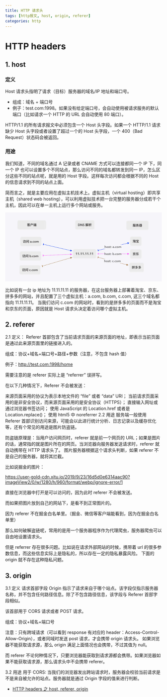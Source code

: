 ```yaml
---
title: HTTP 请求头
tags: [http报文, host, origin, referer]
categories: http
---
```


# HTTP headers

## 1. host

### 定义

Host 请求头指明了请求（目标）服务器的域名/IP 地址和端口号。

- 组成：域名 + 端口号
- 例子：test.com:1998。如果没有给定端口号，会自动使用被请求服务的默认端口（比如请求一个 HTTP 的 URL 会自动使用 80 端口）。

HTTP/1.1 的所有请求报文中必须包含一个 Host 头字段。如果一个 HTTP/1.1 请求缺少 Host 头字段或者设置了超过一个的 Host 头字段，一个 400（Bad Request）状态码会被返回。

### 用途

我们知道，不同的域名通过 A 记录或者 CNAME 方式可以连接都同一个 IP 下，同一个 IP 也可以设置多个不同站点，那么访问不同的域名都转发到同一 IP，怎么区分这些不同的站点呢，就是用的 Host 字段。这样每次访问都会根据不同的 Host 的信息请求到不同的站点上面。

简而言之，就是主要应用在虚拟主机技术上。虚拟主机（virtual hosting）即共享主机（shared web hosting），可以利用虚拟技术把一台完整的服务器分成若干个主机，因此可以在单一主机上运行多个网站或服务。

![virtual-hosted-sites](./images/virtual-hosted-sites.png)

比如说有一台 ip 地址为 11.11.11.11 的服务器，在这台服务器上部署着淘宝、京东、拼多多的网站，并且配置了三个虚拟主机：a.com, b.com, c.com, 这三个域名都指向 11.11.11.11。 当我们访问 c.com 的网站时，看到的是拼多多的页面而不是淘宝和京东的页面，原因就是 Host 请求头决定着访问哪个虚拟主机。

## 2. referer

2.1 定义：
Referer 首部包含了当前请求页面的来源页面的地址，即表示当前页面是通过此来源页面里的链接进入的。

组成：协议+域名+端口号+路径+参数（注意，不包含 hash 值）

例子：http://test.com:1998/home

需要注意的是 referer 实际上是 “referrer” 误拼写。

在以下几种情况下，Referer 不会被发送：

来源页面采用的协议为表示本地文件的 “file” 或者 “data” URI；
当前请求页面采用的是非安全协议，而来源页面采用的是安全协议（HTTPS）；
直接输入网址或通过浏览器书签访问；
使用 JavaScript 的 Location.href 或者是 Location.replace()；
使用 html5 中 noreferrer
2.2 用途
服务端一般使用 Referer 首部识别访问来源，可能会以此进行统计分析、日志记录以及缓存优化等，还有个常见的用途是图片防盗链。

防盗链原理是：当用户访问网页时，referer 就是前一个网页的 URL；如果是图片的话，通常指的就是图片所在的网页。当浏览器向服务器发送请求时，referer 就自动携带在 HTTP 请求头了。
图片服务器根据这个请求头判断，如果 referer 不是自己的服务器，就将其拦截。

比如说掘金的图片：

https://user-gold-cdn.xitu.io/2019/9/23/16d5d0e6314aac90?imageView2/0/w/1280/h/960/format/webp/ignore-error/1

直接在浏览器中打开是可以访问的，因为此时 referer 不会被发送。

而如果把图片放到自己的网站下，是看不到正常图片的。

因为 referer 不在掘金白名单里。（掘金、微信等客户端能看到，因为在掘金白名单里）

那么如何破解盗链呢，常用的是用一个服务器程序作为代理爬虫，服务器爬虫可以自由地设置请求头。

但是 referrer 存在很多问题。比如说在请求外部网站的时候，携带着 url 的很多参数信息，而这些信息实际上是隐私的，所以存在一定的隐私暴露风险。
下面的 origin 就不存在这种隐私问题。

## 3. origin

3.1 定义
请求首部字段 Origin 指示了请求来自于哪个站点。该字段仅指示服务器名称，并不包含任何路径信息。除了不包含路径信息，该字段与 Referer 首部字段相似。

该首部用于 CORS 请求或者 POST 请求。

组成：协议+域名+端口号

注意：只有跨域请求（可以看到 response 有对应的 header：Access-Control-Allow-Origin），或者同域时发送 post 请求，才会携带 origin 请求头。
如果浏览器不能获取请求源，那么 origin 满足上面情况也会携带，不过其值为 null。

而 referer 不论何种情况下，只要浏览器能获取到请求源都会携带。如果浏览器如果不能获取请求源，那么请求头中不会携带 referer。

3.2 用途
用于 CORS: 当我们的浏览器发出跨站请求时，服务器会校验当前请求是不是来自被允许的站点。服务器就是通过 Origin 字段的值来进行判断。

- [HTTP headers 之 host, referer, origin](https://blog.csdn.net/wanglele16/article/details/101547020)
